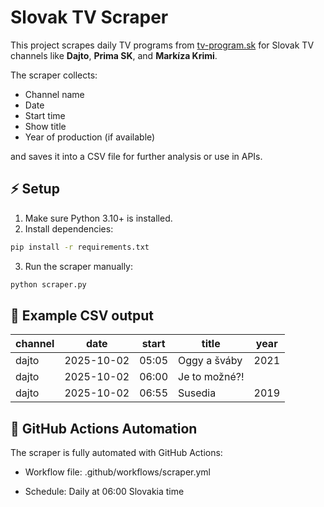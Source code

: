 # Slovak TV Scraper

This project scrapes daily TV programs from [tv-program.sk](https://tv-program.sk) for Slovak TV channels like **Dajto**, **Prima SK**, and **Markíza Krimi**.  

The scraper collects:

- Channel name  
- Date  
- Start time  
- Show title  
- Year of production (if available)  

and saves it into a CSV file for further analysis or use in APIs.

## ⚡ Setup

1. Make sure Python 3.10+ is installed.  
2. Install dependencies:

```bash
pip install -r requirements.txt
```
3. Run the scraper manually:
```bash
python scraper.py
```
## 📄 Example CSV output
| channel | date       | start | title         | year |
| ------- | ---------- | ----- | ------------- | ---- |
| dajto   | 2025-10-02 | 05:05 | Oggy a šváby  | 2021 |
| dajto   | 2025-10-02 | 06:00 | Je to možné?! |      |
| dajto   | 2025-10-02 | 06:55 | Susedia       | 2019 |

## 🤖 GitHub Actions Automation

The scraper is fully automated with GitHub Actions:

- Workflow file: .github/workflows/scraper.yml

- Schedule: Daily at 06:00 Slovakia time
